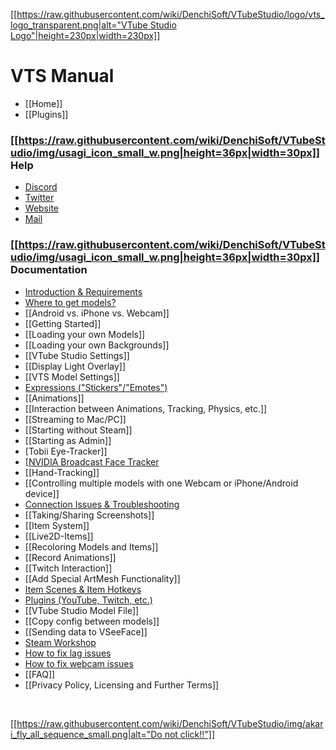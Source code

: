 [[[https://raw.githubusercontent.com/wiki/DenchiSoft/VTubeStudio/logo/vts_logo_transparent.png|alt="VTube Studio Logo"|height=230px|width=230px]]](https://github.com/DenchiSoft/VTubeStudio/wiki)

VTS Manual
=====================
- [[Home]]
- [[Plugins]]

### [[https://raw.githubusercontent.com/wiki/DenchiSoft/VTubeStudio/img/usagi_icon_small_w.png|height=36px|width=30px]] Help 
- [Discord](https://discord.gg/VTubeStudio)
- [Twitter](https://twitter.com/VTubeStudio)
- [Website](https://denchisoft.com)
- [Mail](mailto:denchi@denchisoft.com)

### [[https://raw.githubusercontent.com/wiki/DenchiSoft/VTubeStudio/img/usagi_icon_small_w.png|height=36px|width=30px]] Documentation
* [Introduction & Requirements](https://github.com/DenchiSoft/VTubeStudio/wiki/Introduction-&-Requirements)
* [Where to get models?](https://github.com/DenchiSoft/VTubeStudio/wiki/Models)
* [[Android vs. iPhone vs. Webcam]]
* [[Getting Started]]
* [[Loading your own Models]]
* [[Loading your own Backgrounds]]
* [[VTube Studio Settings]]
* [[Display Light Overlay]]
* [[VTS Model Settings]]
* [Expressions ("Stickers"/"Emotes")](https://github.com/DenchiSoft/VTubeStudio/wiki/Expressions-(a.k.a.-Stickers-or-Emotes))
* [[Animations]]
* [[Interaction between Animations, Tracking, Physics, etc.]]
* [[Streaming to Mac/PC]]
* [[Starting without Steam]]
* [[Starting as Admin]]
* [Tobii Eye-Tracker]]
* [[NVIDIA Broadcast Face Tracker](https://github.com/DenchiSoft/VTubeStudio/wiki/NVIDIA-Webcam-Tracker)
* [[Hand-Tracking]]
* [[Controlling multiple models with one Webcam or iPhone/Android device]]
* [Connection Issues & Troubleshooting](https://github.com/DenchiSoft/VTubeStudio/wiki/Connection-Issues-&-Troubleshooting)
* [[Taking/Sharing Screenshots]]
* [[Item System]]
* [[Live2D-Items]]
* [[Recoloring Models and Items]]
* [[Record Animations]]
* [[Twitch Interaction]]
* [[Add Special ArtMesh Functionality]]
* [Item Scenes & Item Hotkeys](https://github.com/DenchiSoft/VTubeStudio/wiki/Item-Scenes-and-Item-Hotkeys)
* [Plugins (YouTube, Twitch, etc.)](https://github.com/DenchiSoft/VTubeStudio/wiki/Plugins)
* [[VTube Studio Model File]]
* [[Copy config between models]]
* [[Sending data to VSeeFace]]
* [Steam Workshop](https://github.com/DenchiSoft/VTubeStudio/wiki/Workshop)
* [How to fix lag issues](https://github.com/DenchiSoft/VTubeStudio/wiki/Lag-Troubleshooting)
* [How to fix webcam issues](https://github.com/DenchiSoft/VTubeStudio/wiki/Webcam-Troubleshooting)
* [[FAQ]]
* [[Privacy Policy, Licensing and Further Terms]]

<br/>

[[[https://raw.githubusercontent.com/wiki/DenchiSoft/VTubeStudio/img/akari_fly_all_sequence_small.png|alt="Do not click!!"]]](https://github.com/DenchiSoft/VTubeStudio/wiki/_Secret-Page)
